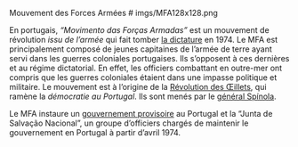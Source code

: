 Mouvement des Forces Armées # imgs/MFA128x128.png

En portugais, *“Movimento das Forças Armadas”* est un mouvement de révolution *issu de l’armée* qui fait tomber [la dictature](articles/02_Gouvernement_Sal.md) en 1974. Le MFA est principalement composé de jeunes capitaines de l’armée de terre ayant servi dans les guerres coloniales portugaises. Ils s’opposent à ces dernières et au régime dictatorial. En effet, les officiers combattant en outre-mer ont compris que les guerres coloniales étaient dans une impasse politique et militaire. Le mouvement est à l’origine de la [Révolution des Œillets](articles/04_Revo_Oeillet.md), qui ramène la *démocratie au Portugal*. Ils sont menés par le [général Spínola](articles/06_Antonio_Spinola.md).

Le MFA instaure un [gouvernement provisoire](articles/07_Gouvernement_Prov.md) au Portugal et la “Junta de Salvação Nacional”, un groupe d’officiers chargés de maintenir le gouvernement en Portugal à partir d’avril 1974. 
